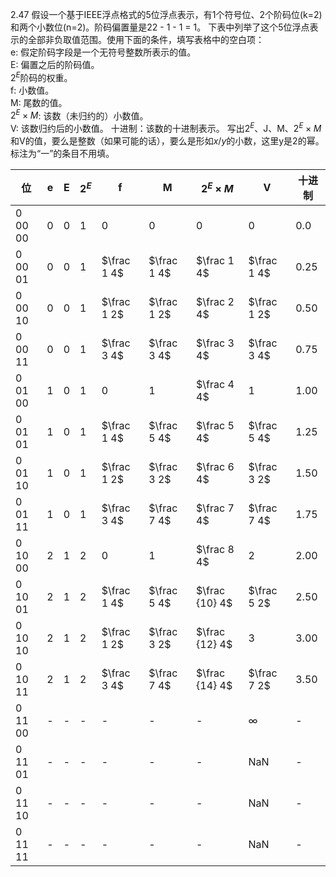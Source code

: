 2.47 假设一个基于IEEE浮点格式的5位浮点表示，有1个符号位、2个阶码位(k=2)和两个小数位(n=2)。阶码偏置量是22 - 1 - 1 = 1。
下表中列举了这个5位浮点表示的全部非负取值范围。使用下面的条件，填写表格中的空白项：  
e: 假定阶码字段是一个无符号整数所表示的值。  
E: 偏置之后的阶码值。  
$2^E$阶码的权重。  
f: 小数值。  
M: 尾数的值。  
$2^E \times M$: 该数（未归约的）小数值。  
V: 该数归约后的小数值。
十进制：该数的十进制表示。
写出$2^E$、J、M、$2^E \times M$和V的值，要么是整数（如果可能的话），要么是形如$x/y$的小数，这里y是2的幂。  
标注为“一”的条目不用填。

|位|e|E|$2^E$|f|M|$2^E \times M$|V|十进制|
|---|---|---|---|---|---|---|---|---|
|0 00 00|0|0|1|0|0|0|0|0.0|
|0 00 01|0|0|1|$\frac 1 4$|$\frac 1 4$|$\frac 1 4$|$\frac 1 4$|0.25|
|0 00 10|0|0|1|$\frac 1 2$|$\frac 1 2$|$\frac 2 4$|$\frac 1 2$|0.50|
|0 00 11|0|0|1|$\frac 3 4$|$\frac 3 4$|$\frac 3 4$|$\frac 3 4$|0.75|
|0 01 00|1|0|1|0|1|$\frac 4 4$|1|1.00|
|0 01 01|1|0|1|$\frac 1 4$|$\frac 5 4$|$\frac 5 4$|$\frac 5 4$|1.25|
|0 01 10|1|0|1|$\frac 1 2$|$\frac 3 2$|$\frac 6 4$|$\frac 3 2$|1.50|
|0 01 11|1|0|1|$\frac 3 4$|$\frac 7 4$|$\frac 7 4$|$\frac 7 4$|1.75|
|0 10 00|2|1|2|0|1|$\frac 8 4$|2|2.00|
|0 10 01|2|1|2|$\frac 1 4$|$\frac 5 4$|$\frac {10} 4$|$\frac 5 2$|2.50|
|0 10 10|2|1|2|$\frac 1 2$|$\frac 3 2$|$\frac {12} 4$|3|3.00|
|0 10 11|2|1|2|$\frac 3 4$|$\frac 7 4$|$\frac {14} 4$|$\frac 7 2$|3.50|
|0 11 00|-|-|-|-|-|-|$\infty$|-|
|0 11 01|-|-|-|-|-|-|NaN|-|
|0 11 10|-|-|-|-|-|-|NaN|-|
|0 11 11|-|-|-|-|-|-|NaN|-|
